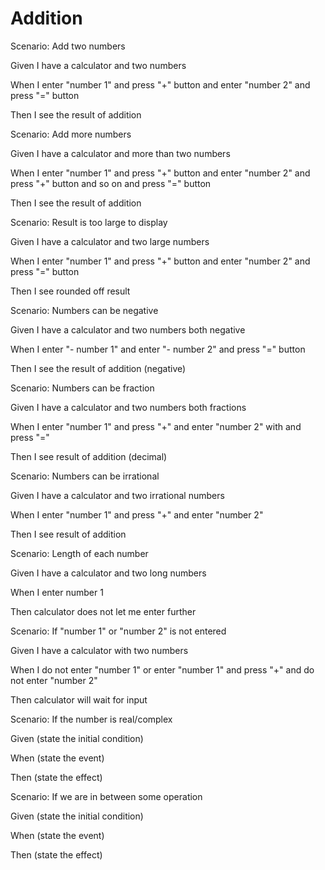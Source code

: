 # Addition

Scenario: Add two numbers
  
  Given I have a calculator and two numbers

  When I enter "number 1" and press "+" button
and enter "number 2" and press "=" button
  
  Then I see the result of addition

Scenario: Add more numbers
  
  Given I have a calculator and more than two numbers
  
  When I enter "number 1" and press "+" button
and enter "number 2" and press "+" button
and so on and press "=" button
  
  Then I see the result of addition
  
Scenario: Result is too large to display
  
  Given I have a calculator and two large numbers
  
  When I enter "number 1" and press "+" button
and enter "number 2" and press "=" button
  
  Then I see rounded off result
  
Scenario: Numbers can be negative
  
  Given I have a calculator and two numbers both negative
  
  When I enter "- number 1" and enter "- number 2"
and press "=" button
  
  Then I see the result of addition (negative)
  
Scenario: Numbers can be fraction

  Given I have a calculator and two numbers both fractions
  
  When I enter "number 1" and press "+"
and enter "number 2" with and press "="
  
  Then I see result of addition (decimal)
  
Scenario: Numbers can be irrational
  
  Given I have a calculator and two irrational numbers
  
  When I enter "number 1" and press "+"
and enter "number 2"
  
  Then I see result of addition
  
Scenario: Length of each number
  
  Given I have a calculator and two long numbers
  
  When I enter number 1
  
  Then calculator does not let me enter further
  
Scenario: If "number 1" or "number 2" is not entered
  
  Given I have a calculator with two numbers
  
  When I do not enter "number 1" or enter "number 1"
and press "+" and do not enter "number 2"
  
  Then calculator will wait for input
  
Scenario: If the number is real/complex
  
  Given (state the initial condition)
  
  When (state the event)
  
  Then (state the effect)
  
Scenario: If we are in between some operation
  
  Given (state the initial condition)
  
  When (state the event)
  
  Then (state the effect)
